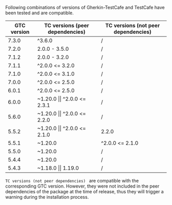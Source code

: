 Following combinations of versions of Gherkin-TestCafe and TestCafe have been tested and are compatible.


| GTC version | TC versions (peer dependencies) | TC versions (not peer dependencies) |
| - | - | - |
| 7.3.0 | ^3.6.0 | / |
| 7.2.0 | 2.0.0 - 3.5.0 | / |
| 7.1.2 | 2.0.0 - 3.2.0 | / |
| 7.1.1 | ^2.0.0 <= 3.2.0 | / |
| 7.1.0 | ^2.0.0 <= 3.1.0 | / |
| 7.0.0 | ^2.0.0 <= 2.5.0 | / |
| 6.0.1 | ^2.0.0 <= 2.5.0 | / |
| 6.0.0 | ~1.20.0 &#124;&#124; ^2.0.0 <= 2.3.1 | / |
| 5.6.0 | ~1.20.0 &#124;&#124; ^2.0.0 <= 2.2.0 | / |
| 5.5.2 | ~1.20.0 &#124;&#124; ^2.0.0 <= 2.1.0 | 2.2.0 |
| 5.5.1 | ~1.20.0 | ^2.0.0 <= 2.1.0 |
| 5.5.0 | ~1.20.0 | / |
| 5.4.4 | ~1.20.0 | / |
| 5.4.3 | ~1.18.0 &#124;&#124; 1.19.0 | / |

`TC versions (not peer dependencies) ` are compatible with the corresponding GTC version. 
However, they were not included in the peer dependencies of the package at the time of release, 
thus they will trigger a warning during the installation process.
